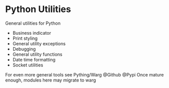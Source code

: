 # Python Utilities

General utilities for Python

- Business indicator
- Print styling
- General utility exceptions
- Debugging
- General utility functions
- Date time formatting
- Socket utilities

For even more general tools see Pything/Warg @Github @Pypi
Once mature enough, modules here may migrate to warg